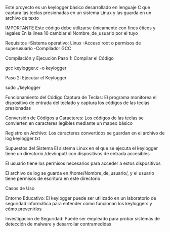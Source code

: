 Este proyecto es un keylogger básico desarrollado en lenguaje C que captura las teclas presionadas en un sistema Linux 
y las guarda en un archivo de texto

IMPORTANTE 
Este código debe utilizarse únicamente con fines éticos y legales
En la linea 10 cambiar el Nombre_de_usuario por el tuyo

Requisitos
-Sistema operativo: Linux
-Acceso root o permisos de superusuario
-Compilador GCC

Compilación y Ejecución
Paso 1: Compilar el Código

gcc keylogger.c -o keylogger

Paso 2: Ejecutar el Keylogger

sudo ./keylogger

Funcionamiento del Código
Captura de Teclas: El programa monitorea el dispositivo de entrada del teclado
 y captura los códigos de las teclas presionadas

Conversión de Códigos a Caracteres: Los códigos de las teclas se convierten en caracteres 
legibles mediante un mapeo básico

Registro en Archivo: Los caracteres convertidos se guardan en el archivo de log keylogger.txt

Supuestos del Sistema
El sistema Linux en el que se ejecuta el keylogger tiene un directorio
 /dev/input/ con dispositivos de entrada accesibles

El usuario tiene los permisos necesarios para acceder a estos dispositivos

El archivo de log se guarda en /home/Nombre_de_usuario/, y el usuario tiene permisos de escritura en este directorio

Casos de Uso

Entorno Educativo: El keylogger puede ser utilizado en un laboratorio de seguridad 
informática para entender cómo funcionan los keyloggers y cómo prevenirlos

Investigación de Seguridad: Puede ser empleado para probar sistemas de 
detección de malware y desarrollar contramedidas